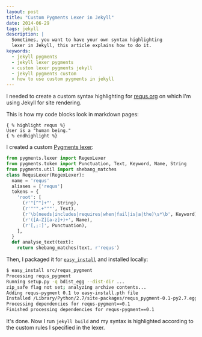 ```yaml
---
layout: post
title: "Custom Pygments Lexer in Jekyll"
date: 2014-06-29
tags: jekyll
description: |
  Sometimes, you want to have your own syntax highlighting
  lexer in Jekyll, this article explains how to do it.
keywords:
  - jekyll pygments
  - jekyll lexer pygments
  - custom lexer pygments jekyll
  - jekyll pygments custom
  - how to use custom pygments in jekyll
---
```


I needed to create a custom syntax highlighting
for [requs.org](https://www.requs.org)
on which I'm using Jekyll for site rendering.

This is how my code blocks look in markdown pages:

```text
{ % highlight requs %}
User is a "human being."
{ % endhighlight %}
```

I created a custom [Pygments lexer](http://pygments.org/docs/lexerdevelopment/):

<!--more-->

```python
from pygments.lexer import RegexLexer
from pygments.token import Punctuation, Text, Keyword, Name, String
from pygments.util import shebang_matches
class RequsLexer(RegexLexer):
  name = 'requs'
  aliases = ['requs']
  tokens = {
    'root': [
      (r'"[^"]+"', String),
      (r'""".+"""', Text),
      (r'\b(needs|includes|requires|when|fail|is|a|the)\s*\b', Keyword),
      (r'([A-Z][a-z]+)+', Name),
      (r'[,;:]', Punctuation),
    ],
  }
  def analyse_text(text):
    return shebang_matches(text, r'requs')
```

Then, I packaged it for [`easy_install`](https://pypi.python.org/pypi/setuptools)
and installed locally:

```bash
$ easy_install src/requs_pygment
Processing requs_pygment
Running setup.py -q bdist_egg --dist-dir ...
zip_safe flag not set; analyzing archive contents...
Adding requs-pygment 0.1 to easy-install.pth file
Installed /Library/Python/2.7/site-packages/requs_pygment-0.1-py2.7.egg
Processing dependencies for requs-pygment==0.1
Finished processing dependencies for requs-pygment==0.1
```

It's done. Now I run `jekyll build` and my syntax
is highlighted according to the custom rules I specified in the lexer.

